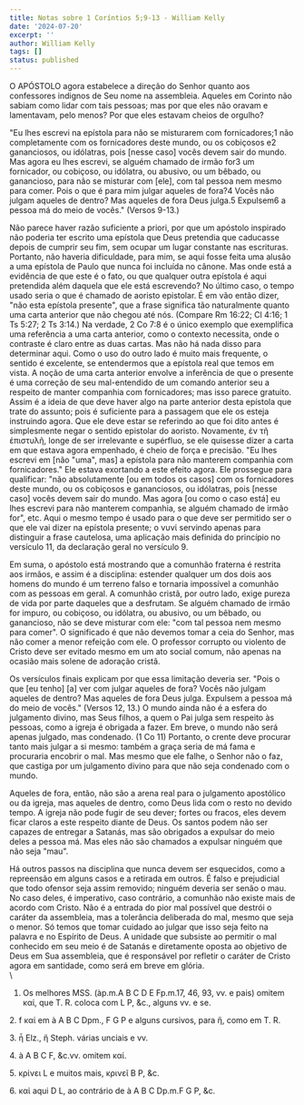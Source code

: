 ```yaml
---
title: Notas sobre 1 Coríntios 5;9-13 - William Kelly
date: '2024-07-20'
excerpt: ''
author: William Kelly
tags: []
status: published
---
```

O APÓSTOLO agora estabelece a direção do Senhor quanto aos confessores
indignos de Seu nome na assembleia. Aqueles em Corinto não sabiam como
lidar com tais pessoas; mas por que eles não oravam e lamentavam, pelo
menos? Por que eles estavam cheios de orgulho?

"Eu lhes escrevi na epístola para não se misturarem com fornicadores;1
não completamente com os fornicadores deste mundo, ou os cobiçosos e2
gananciosos, ou idólatras, pois \[nesse caso\] vocês devem sair do
mundo. Mas agora eu lhes escrevi, se alguém chamado de irmão for3 um
fornicador, ou cobiçoso, ou idólatra, ou abusivo, ou um bêbado, ou
ganancioso, para não se misturar com \[ele\], com tal pessoa nem mesmo
para comer. Pois o que é para mim julgar aqueles de fora?4 Vocês não
julgam aqueles de dentro? Mas aqueles de fora Deus julga.5 Expulsem6 a
pessoa má do meio de vocês." (Versos 9-13.)

Não parece haver razão suficiente a priori, por que um apóstolo
inspirado não poderia ter escrito uma epístola que Deus pretendia que
caducasse depois de cumprir seu fim, sem ocupar um lugar constante nas
escrituras. Portanto, não haveria dificuldade, para mim, se aqui fosse
feita uma alusão a uma epístola de Paulo que nunca foi incluída no
cânone. Mas onde está a evidência de que este é o fato, ou que qualquer
outra epístola é aqui pretendida além daquela que ele está escrevendo?
No último caso, o tempo usado seria o que é chamado de aoristo
epistolar. É em vão então dizer, "não esta epístola presente", que a
frase significa tão naturalmente quanto uma carta anterior que não
chegou até nós. (Compare Rm 16:22; Cl 4:16; 1 Ts 5:27; 2 Ts 3:14.) Na
verdade, 2 Co 7:8 é o único exemplo que exemplifica uma referência a uma
carta anterior, como o contexto necessita, onde o contraste é claro
entre as duas cartas. Mas não há nada disso para determinar aqui. Como o
uso do outro lado é muito mais frequente, o sentido é excelente, se
entendermos que a epístola real que temos em vista. A noção de uma carta
anterior envolve a inferência de que o presente é uma correção de seu
mal-entendido de um comando anterior seu a respeito de manter companhia
com fornicadores; mas isso parece gratuito. Assim é a ideia de que deve
haver algo na parte anterior desta epístola que trate do assunto; pois é
suficiente para a passagem que ele os esteja instruindo agora. Que ele
deve estar se referindo ao que foi dito antes é simplesmente negar o
sentido epistolar do aoristo. Novamente, ἐν τῆ ἐπιστυλῆ, longe de ser
irrelevante e supérfluo, se ele quisesse dizer a carta em que estava
agora empenhado, é cheio de força e precisão. "Eu lhes escrevi em \[não
"uma", mas\] a epístola para não manterem companhia com fornicadores."
Ele estava exortando a este efeito agora. Ele prossegue para qualificar:
"não absolutamente \[ou em todos os casos\] com os fornicadores deste
mundo, ou os cobiçosos e gananciosos, ou idólatras, pois \[nesse caso\]
vocês devem sair do mundo. Mas agora \[ou como o caso está\] eu lhes
escrevi para não manterem companhia, se alguém chamado de irmão for",
etc. Aqui o mesmo tempo é usado para o que deve ser permitido ser o que
ele vai dizer na epístola presente; o νυνί servindo apenas para
distinguir a frase cautelosa, uma aplicação mais definida do princípio
no versículo 11, da declaração geral no versículo 9.

Em suma, o apóstolo está mostrando que a comunhão fraterna é restrita
aos irmãos, e assim é a disciplina: estender qualquer um dos dois aos
homens do mundo é um terreno falso e tornaria impossível a comunhão com
as pessoas em geral. A comunhão cristã, por outro lado, exige pureza de
vida por parte daqueles que a desfrutam. Se alguém chamado de irmão for
impuro, ou cobiçoso, ou idólatra, ou abusivo, ou um bêbado, ou
ganancioso, não se deve misturar com ele: "com tal pessoa nem mesmo para
comer". O significado é que não devemos tomar a ceia do Senhor, mas não
comer a menor refeição com ele. O professor corrupto ou violento de
Cristo deve ser evitado mesmo em um ato social comum, não apenas na
ocasião mais solene de adoração cristã.

Os versículos finais explicam por que essa limitação deveria ser. "Pois
o que \[eu tenho\] \[a\] ver com julgar aqueles de fora? Vocês não
julgam aqueles de dentro? Mas aqueles de fora Deus julga. Expulsem a
pessoa má do meio de vocês." (Versos 12, 13.) O mundo ainda não é a
esfera do julgamento divino, mas Seus filhos, a quem o Pai julga sem
respeito às pessoas, como a igreja é obrigada a fazer. Em breve, o mundo
não será apenas julgado, mas condenado. (1 Co 11) Portanto, o crente
deve procurar tanto mais julgar a si mesmo: também a graça seria de má
fama e procuraria encobrir o mal. Mas mesmo que ele falhe, o Senhor não
o faz, que castiga por um julgamento divino para que não seja condenado
com o mundo.

Aqueles de fora, então, não são a arena real para o julgamento
apostólico ou da igreja, mas aqueles de dentro, como Deus lida com o
resto no devido tempo. A igreja não pode fugir de seu dever; fortes ou
fracos, eles devem ficar claros a este respeito diante de Deus. Os
santos podem não ser capazes de entregar a Satanás, mas são obrigados a
expulsar do meio deles a pessoa má. Mas eles não são chamados a expulsar
ninguém que não seja "mau".

Há outros passos na disciplina que nunca devem ser esquecidos, como a
repreensão em alguns casos e a retirada em outros. É falso e prejudicial
que todo ofensor seja assim removido; ninguém deveria ser senão o mau.
No caso deles, é imperativo, caso contrário, a comunhão não existe mais
de acordo com Cristo. Não é a entrada do pior mal possível que destrói o
caráter da assembleia, mas a tolerância deliberada do mal, mesmo que
seja o menor. Só temos que tomar cuidado ao julgar que isso seja feito
na palavra e no Espírito de Deus. A unidade que subsiste ao permitir o
mal conhecido em seu meio é de Satanás e diretamente oposta ao objetivo
de Deus em Sua assembleia, que é responsável por refletir o caráter de
Cristo agora em santidade, como será em breve em glória.\
\
1. Os melhores MSS. (àp.m.A B C D E Fp.m.17, 46, 93, vv. e pais) omitem
καί, que T. R. coloca com L P, &c., alguns vv. e se.

2\. f καί em à A B C Dpm., F G P e alguns cursivos, para ἥ, como em T.
R.

3\. ἦ Elz., ἥ Steph. várias unciais e vv.

4\. à A B C F, &c.vv. omitem καί.

5\. κρίνει L e muitos mais, κρινεῖ B P, &c.

6\. καἰ aqui D L, ao contrário de à A B C Dp.m.F G P, &c.

